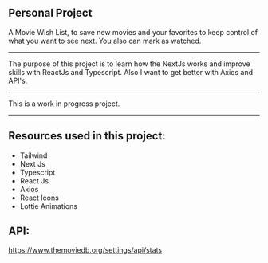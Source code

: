 ## Personal Project

A Movie Wish List, to save new movies and your favorites to keep control of what you want to see next. You also can mark as watched.

-----

The purpose of this project is to learn how the NextJs works and improve skills with ReactJs and Typescript.
Also I want to get better with Axios and API's.

----

This is a work in progress project.

----

## Resources used in this project:
- Tailwind
- Next Js
- Typescript
- React Js
- Axios
- React Icons
- Lottie Animations

## API:
https://www.themoviedb.org/settings/api/stats
